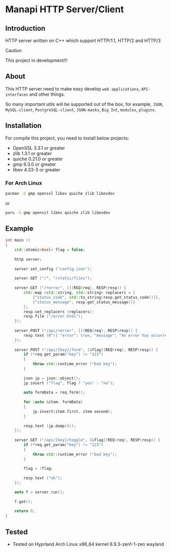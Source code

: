 # Manapi HTTP Server/Client

## Introduction
HTTP server written on C++ which support HTTP/1.1, HTTP/2 and HTTP/3

> [!CAUTION]
> This project in development!!!

## About
This HTTP server need to make easy develop `web applications`, `API-interfaces` and other things.

So many important utils will be supported out of the box, for example, `JSON`, `MySQL-client`, `PostgreSQL-client`, `JSON-masks`, `Big Int`, `modules`, `plugins`.

## Installation
For compile this project, you need to install below projects:
- OpenSSL 3.3.1 or greater
- zlib 1.3.1 or greater
- quiche 0.21.0 or greater
- gmp 6.3.0 or greater
- libev 4.33-3 or greater

### For Arch Linux
```bash
pacman -S gmp openssl libev quiche zlib libevdev
```

or 

```bash
paru -S gmp openssl libev quiche zlib libevdev
```

## Example

```c++
int main ()
{
    std::atomic<bool> flag = false;
    
    http server;
    
    server.set_config ("config.json");
    
    server.GET ("/", "/static/files");
    
    server.GET ("/+error", [](REQ(req), RESP(resp)) {
        std::map <std::string, std::string> replacers = {
            {"status_code", std::to_string(resp.get_status_code())},
            {"status_message", resp.get_status_message()}
        };
        resp.set_replacers (replacers);
        resp.file ("/error.html");
    });
    
    server.POST ("/api/+error", [](REQ(req), RESP(resp)) {
        resp.text (R"({ "error": true, "message": "An error has occurred"})");
    });
    
    server.POST ("/api/[key]/form", [&flag](REQ(req), RESP(resp)) {
        if (*req.get_param("key") != "123")
        {
            throw std::runtime_error ("bad key");
        }
        
        json jp = json::object();
        jp.insert ("flag", flag ? "yes" : "no");
        
        auto formData = req.form();
        
        for (auto &item: formData)
        {
            jp.insert(item.first, item.second);
        }
        
        resp.text (jp.dump(4));
    });
    
    server.GET ("/api/[key]/toggle", [&flag](REQ(req), RESP(resp)) {
        if (*req.get_param("key") != "123")
        {
            throw std::runtime_error ("bad key");
        }
        
        flag = !flag;
        
        resp.text ("ok");
    });

    auto f = server.run();
    
    f.get();
    
    return 0;
}

```

## Tested
- Tested on Hyprland Arch Linux x86_64 kernel 6.9.3-zen1-1-zen wayland